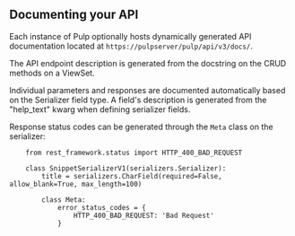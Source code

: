
Documenting your API
--------------------

Each instance of Pulp optionally hosts dynamically generated API documentation located at
`https://pulpserver/pulp/api/v3/docs/`.

The API endpoint description is generated from the docstring on the CRUD methods on a ViewSet.

Individual parameters and responses are documented automatically based on the Serializer field type.
A field's description is generated from the "help_text" kwarg when defining serializer fields.

Response status codes can be generated through the `Meta` class on the serializer:

```
    from rest_framework.status import HTTP_400_BAD_REQUEST

    class SnippetSerializerV1(serializers.Serializer):
        title = serializers.CharField(required=False, allow_blank=True, max_length=100)

        class Meta:
            error_status_codes = {
                HTTP_400_BAD_REQUEST: 'Bad Request'
            }
```
